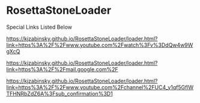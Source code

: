 # RosettaStoneLoader
Special Links Listed Below

https://kjzabinsky.github.io/RosettaStoneLoader/loader.html?link=https%3A%2F%2Fwww.youtube.com%2Fwatch%3Fv%3DdQw4w9WgXcQ

https://kjzabinsky.github.io/RosettaStoneLoader/loader.html?link=https%3A%2F%2Fmail.google.com%2F

https://kjzabinsky.github.io/RosettaStoneLoader/loader.html?link=https%3A%2F%2Fwww.youtube.com%2Fchannel%2FUC4_y1qf5GflWTFHNRbZdZ6A%3Fsub_confirmation%3D1
